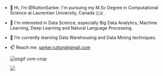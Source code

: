 - 👋 Hi, I’m @RuttonSarker. I'm pursuing my M.Sc Degree in Computational Science at Laurentian University, Canada 🇨🇦 . 
- 👀 I'm interested in Data Science, especially Big Data Analytics, Machine Learning, Deep Learning and Natural Language Processing.
- 🌱 I’m currently learning Data Warehousing and Data Mining techniques. 
- 📫 Reach me: sarker.rutton@gmail.com

   ![ezgif com-crop](https://user-images.githubusercontent.com/59698649/222917196-63c89a98-c001-4a86-a584-6a5096e6cfef.gif)


    ![](https://komarev.com/ghpvc/?username=RuttonSarker&color=red&style=for-the-badge)




<!---
RuttonSarker/RuttonSarker is a ✨ special ✨ repository because its `README.md` (this file) appears on your GitHub profile.
You can click the Preview link to take a look at your changes.
--->
